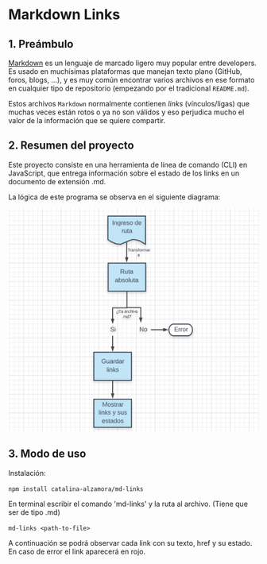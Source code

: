 # Markdown Links

## 1. Preámbulo

[Markdown](https://es.wikipedia.org/wiki/Markdown) es un lenguaje de marcado
ligero muy popular entre developers. Es usado en muchísimas plataformas que
manejan texto plano (GitHub, foros, blogs, ...), y es muy común
encontrar varios archivos en ese formato en cualquier tipo de repositorio
(empezando por el tradicional `README.md`).

Estos archivos `Markdown` normalmente contienen _links_ (vínculos/ligas) que
muchas veces están rotos o ya no son válidos y eso perjudica mucho el valor de
la información que se quiere compartir.


## 2. Resumen del proyecto

Este proyecto consiste en una herramienta de línea de comando (CLI) en JavaScript, que entrega información sobre el estado de los links en un documento de extensión .md.

La lógica de este programa se observa en el siguiente diagrama:

![Diagrama de flujo](/images/diagrama.png)

## 3. Modo de uso

Instalación:

`npm install catalina-alzamora/md-links`

En terminal escribir el comando 'md-links' y la ruta al archivo. (Tiene que ser de tipo .md)

`md-links <path-to-file>`

A continuación se podrá observar cada link con su texto, href y su estado. En caso de error el link aparecerá en rojo. 


